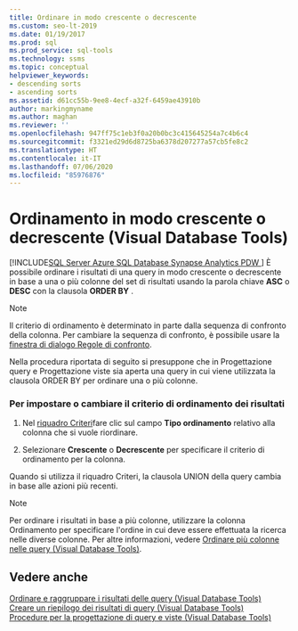 ```yaml
---
title: Ordinare in modo crescente o decrescente
ms.custom: seo-lt-2019
ms.date: 01/19/2017
ms.prod: sql
ms.prod_service: sql-tools
ms.technology: ssms
ms.topic: conceptual
helpviewer_keywords:
- descending sorts
- ascending sorts
ms.assetid: d61cc55b-9ee8-4ecf-a32f-6459ae43910b
author: markingmyname
ms.author: maghan
ms.reviewer: ''
ms.openlocfilehash: 947ff75c1eb3f0a20b0bc3c415645254a7c4b6c4
ms.sourcegitcommit: f3321ed29d6d8725ba6378d207277a57cb5fe8c2
ms.translationtype: HT
ms.contentlocale: it-IT
ms.lasthandoff: 07/06/2020
ms.locfileid: "85976876"
---
```

# <a name="sort-in-ascending-or-descending-order-visual-database-tools"></a>Ordinamento in modo crescente o decrescente (Visual Database Tools)
[!INCLUDE[SQL Server Azure SQL Database Synapse Analytics PDW ](../../includes/applies-to-version/sql-asdb-asdbmi-asa-pdw.md)]
È possibile ordinare i risultati di una query in modo crescente o decrescente in base a una o più colonne del set di risultati usando la parola chiave **ASC** o **DESC** con la clausola **ORDER BY** .  
  
> [!NOTE]  
> Il criterio di ordinamento è determinato in parte dalla sequenza di confronto della colonna. Per cambiare la sequenza di confronto, è possibile usare la [finestra di dialogo Regole di confronto](../../ssms/visual-db-tools/collation-dialog-box-visual-database-tools.md).  
  
Nella procedura riportata di seguito si presuppone che in Progettazione query e Progettazione viste sia aperta una query in cui viene utilizzata la clausola ORDER BY per ordinare una o più colonne.  
  
### <a name="to-specify-or-change-the-order-in-which-results-are-sorted"></a>Per impostare o cambiare il criterio di ordinamento dei risultati  
  
1.  Nel [riquadro Criteri](../../ssms/visual-db-tools/criteria-pane-visual-database-tools.md)fare clic sul campo **Tipo ordinamento** relativo alla colonna che si vuole riordinare.  
  
2.  Selezionare **Crescente** o **Decrescente** per specificare il criterio di ordinamento per la colonna.  
  
Quando si utilizza il riquadro Criteri, la clausola UNION della query cambia in base alle azioni più recenti.  
  
> [!NOTE]  
> Per ordinare i risultati in base a più colonne, utilizzare la colonna Ordinamento per specificare l'ordine in cui deve essere effettuata la ricerca nelle diverse colonne. Per altre informazioni, vedere [Ordinare più colonne nelle query &#40;Visual Database Tools&#41;](../../ssms/visual-db-tools/sort-multiple-columns-in-queries-visual-database-tools.md).  
  
## <a name="see-also"></a>Vedere anche  
[Ordinare e raggruppare i risultati delle query &#40;Visual Database Tools&#41;](../../ssms/visual-db-tools/sort-and-group-query-results-visual-database-tools.md)  
[Creare un riepilogo dei risultati di query &#40;Visual Database Tools&#41;](../../ssms/visual-db-tools/summarize-query-results-visual-database-tools.md)  
[Procedure per la progettazione di query e viste &#40;Visual Database Tools&#41;](../../ssms/visual-db-tools/design-queries-and-views-how-to-topics-visual-database-tools.md)  
  
